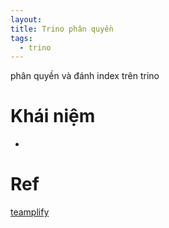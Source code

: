 ```yaml
---
layout: 
title: Trino phân quyền
tags:
  - trino
---
```


phân quyền và đánh index trên trino

# Khái niệm

- 


# 




# Ref 

[teamplify]()




